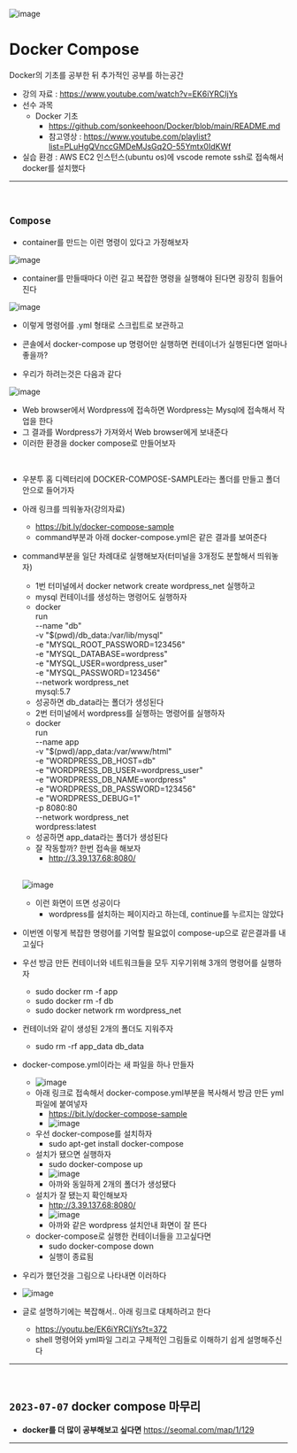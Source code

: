![image](https://github.com/sonkeehoon/Docker/assets/81700507/794fec8f-f6f0-46a8-8b25-3afc1ecfa866)

# Docker Compose 
Docker의 기초를 공부한 뒤 추가적인 공부를 하는공간
- 강의 자료 : https://www.youtube.com/watch?v=EK6iYRCIjYs
- 선수 과목
  - Docker 기초
    - https://github.com/sonkeehoon/Docker/blob/main/README.md
    - 참고영상 : https://www.youtube.com/playlist?list=PLuHgQVnccGMDeMJsGq2O-55Ymtx0IdKWf
- 실습 환경 : AWS EC2 인스턴스(ubuntu os)에 vscode remote ssh로 접속해서 docker를 설치했다
<hr><br>

## `Compose`
- container를 만드는 이런 명령이 있다고 가정해보자

![image](https://github.com/sonkeehoon/Docker/assets/81700507/8ecc8ba3-69cc-4ecd-bce5-c28ef8c88648)
- container를 만들때마다 이런 길고 복잡한 명령을 실행해야 된다면 굉장히 힘들어진다

![image](https://github.com/sonkeehoon/Docker/assets/81700507/40df4e1f-f4cd-4ad2-af24-eca656708eff)
- 이렇게 명령어를 .yml 형태로 스크립트로 보관하고
- 콘솔에서 docker-compose up 명령어만 실행하면 컨테이너가 실행된다면 얼마나 좋을까?

- 우리가 하려는것은 다음과 같다

![image](https://github.com/sonkeehoon/Docker/assets/81700507/08d0f521-5133-46ad-b05b-83016c784737)
- Web browser에서 Wordpress에 접속하면 Wordpress는 Mysql에 접속해서 작업을 한다
- 그 결과를 Wordpress가 가져와서 Web browser에게 보내준다
- 이러한 환경을 docker compose로 만들어보자
<br>

- 우분투 홈 디렉터리에 DOCKER-COMPOSE-SAMPLE라는 폴더를 만들고 폴더 안으로 들어가자
- 아래 링크를 띄워놓자(강의자료)
  - https://bit.ly/docker-compose-sample
  - command부분과 아래 docker-compose.yml은 같은 결과를 보여준다
- command부분을 일단 차례대로 실행해보자(터미널을 3개정도 분할해서 띄워놓자)
  - 1번 터미널에서 docker network create wordpress_net 실행하고
  - mysql 컨테이너를 생성하는 명령어도 실행하자
  - docker \
    run \
    --name "db" \
    -v "$(pwd)/db_data:/var/lib/mysql" \
    -e "MYSQL_ROOT_PASSWORD=123456" \
    -e "MYSQL_DATABASE=wordpress" \
    -e "MYSQL_USER=wordpress_user" \
    -e "MYSQL_PASSWORD=123456" \
    --network wordpress_net \
    mysql:5.7
  - 성공하면 db_data라는 폴더가 생성된다
  - 2번 터미널에서 wordpress를 실행하는 명령어를 실행하자
  - docker \
    run \
    --name app \
    -v "$(pwd)/app_data:/var/www/html" \
    -e "WORDPRESS_DB_HOST=db" \
    -e "WORDPRESS_DB_USER=wordpress_user" \
    -e "WORDPRESS_DB_NAME=wordpress" \
    -e "WORDPRESS_DB_PASSWORD=123456" \
    -e "WORDPRESS_DEBUG=1" \
    -p 8080:80 \
    --network wordpress_net \
    wordpress:latest
  - 성공하면 app_data라는 폴더가 생성된다
  - 잘 작동할까? 한번 접속을 해보자
    - http://3.39.137.68:8080/
    <br>
    
  ![image](https://github.com/sonkeehoon/Docker/assets/81700507/31ece19b-239e-4ce4-8a28-357050867d06)
  - 이런 화면이 뜨면 성공이다
    - wordpress를 설치하는 페이지라고 하는데, continue를 누르지는 않았다

- 이번엔 이렇게 복잡한 명령어를 기억할 필요없이 compose-up으로 같은결과를 내고싶다
- 우선 방금 만든 컨테이너와 네트워크들을 모두 지우기위해 3개의 명령어를 실행하자
  - sudo docker rm -f app
  - sudo docker rm -f db
  - sudo docker network rm wordpress_net
- 컨테이너와 같이 생성된 2개의 폴더도 지워주자
  - sudo rm -rf app_data db_data
- docker-compose.yml이라는 새 파일을 하나 만들자
  - ![image](https://github.com/sonkeehoon/Docker/assets/81700507/2a025e4c-daa9-4664-ad32-2073d69db700)  
  - 아래 링크로 접속해서 docker-compose.yml부분을 복사해서 방금 만든 yml파일에 붙여넣자
    - https://bit.ly/docker-compose-sample
    - ![image](https://github.com/sonkeehoon/Docker/assets/81700507/2d1fdcb9-d0be-46b5-a531-93b0728aa1ac)
  - 우선 docker-compose를 설치하자
    - sudo apt-get install docker-compose
  - 설치가 됐으면 실행하자
    - sudo docker-compose up
    - ![image](https://github.com/sonkeehoon/Docker/assets/81700507/4864eecd-d8da-4edc-8bfb-1932b5f92f82)
    - 아까와 동일하게 2개의 폴더가 생성됐다
  - 설치가 잘 됐는지 확인해보자
    - http://3.39.137.68:8080/
    - ![image](https://github.com/sonkeehoon/Docker/assets/81700507/984a085f-85f6-4203-858f-6be643aac931)
    - 아까와 같은 wordpress 설치안내 화면이 잘 뜬다
  - docker-compose로 실행한 컨테이너들을 끄고싶다면
    - sudo docker-compose down
    - 실행이 종료됨
- 우리가 했던것을 그림으로 나타내면 이러하다
- ![image](https://github.com/sonkeehoon/Docker/assets/81700507/efe1459e-2909-478b-9577-49844ab527a7)
- 글로 설명하기에는 복잡해서.. 아래 링크로 대체하려고 한다
  - https://youtu.be/EK6iYRCIjYs?t=372
  - shell 명령어와 yml파일 그리고 구체적인 그림들로 이해하기 쉽게 설명해주신다

<hr><br>

## `2023-07-07` docker compose 마무리
- <strong>docker를 더 많이 공부해보고 싶다면</strong> https://seomal.com/map/1/129
<hr><br>

